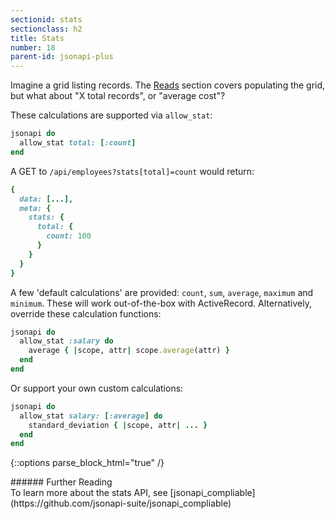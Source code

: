 ```yaml
---
sectionid: stats
sectionclass: h2
title: Stats
number: 18
parent-id: jsonapi-plus
---
```


Imagine a grid listing records. The [Reads](https://jsonapi-suite.github.io/jsonapi_suite/#reads) section covers populating the grid, but what about "X total records", or "average cost"?

These calculations are supported via `allow_stat`:

```ruby
jsonapi do
  allow_stat total: [:count]
end
```

A GET to `/api/employees?stats[total]=count` would return:

```ruby
{
  data: [...],
  meta: {
    stats: {
      total: {
        count: 100
      }
    }
  }
}
```

A few 'default calculations' are provided: `count`, `sum`, `average`,
`maximum` and `minimum`. These will work out-of-the-box with ActiveRecord.
Alternatively, override these calculation functions:

```ruby
jsonapi do
  allow_stat :salary do
    average { |scope, attr| scope.average(attr) }
  end
end
```

Or support your own custom calculations:

```ruby
jsonapi do
  allow_stat salary: [:average] do
    standard_deviation { |scope, attr| ... }
  end
end
```

{::options parse_block_html="true" /}
<div class='note info'>
###### Further Reading
  <div class='note-content'>
  To learn more about the stats API, see
  [jsonapi_compliable](https://github.com/jsonapi-suite/jsonapi_compliable)
  </div>
</div>
<div style='height: 5rem' />
